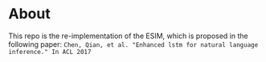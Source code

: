 # About
This repo is the re-implementation of the ESIM, which is proposed in the following paper:
`Chen, Qian, et al. "Enhanced lstm for natural language inference." In ACL 2017`
